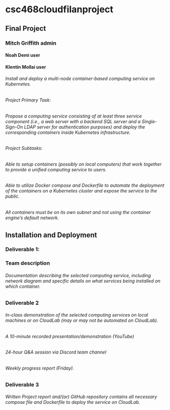 # csc468cloudfilanproject

## Final Project

### Mitch Griffith  admin
#### Noah Demi       user
#### Klentin Mollai  user

###### Install and deploy a multi-node container-based computing service on Kubernetes.
###### Project Primary Task:
###### Propose a computing service consisting of at least three service component (i.e., a web server with a backend SQL server and a Single-Sign-On LDAP server for authentication  purposes) and deploy the corresponding containers inside Kubernetes infrastructure.
###### Project Subtasks:
###### Able to setup containers (possibly on local computers) that work together to provide a unified computing service to users.
###### Able to utilize Docker compose and Dockerfile to automate the deployment of the containers on a Kubernetes cluster and expose the service to the public.
###### All containers must be on its own subnet and not using the container engine’s default network.
## Installation and Deployment
### Deliverable 1:
### Team description
###### Documentation describing the selected computing service, including network diagram and specific details on what services being installed on which container.
### Deliverable 2
###### In-class demonstration of the selected computing services on local machines or on CloudLab (may or may not be automated on CloudLab).
###### A 10-minute recorded presentation/demonstration (YouTube)
###### 24-hour Q&A session via Discord team channel
###### Weekly progress report (Friday).
### Deliverable 3
###### Written Project report and/(or) GitHub repository contains all necessary compose file and Dockerfile to deploy the service on CloudLab.
